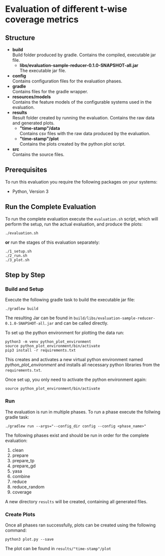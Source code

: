 # Evaluation of different t-wise coverage metrics

## Structure
+ __build__\
  Build folder produced by gradle. Contains the compiled, executable jar file.
  - __libs/evaluation-sample-reducer-0.1.0-SNAPSHOT-all.jar__\
  The executable jar file.
+ __config__\
  Contains configuration files for the evaluation phases.
+ __gradle__\
  Contains files for the gradle wrapper.
+ __resources/models__\
  Contains the feature models of the configurable systems used in the evaluation.
+ __results__\
  Result folder created by running the evaluation. Contains the raw data and generated plots.
  + __"time-stamp"/data__\
    Contains csv files with the raw data produced by the evaluation.
  + __"time-stamp"/plot__\
    Contains the plots created by the python plot script.
+ __src__\
  Contains the source files.

## Prerequisites
To run this evaluation you require the following packages on your systems:
- Python, Version 3

## Run the Complete Evaluation
To run the complete evaluation execute the `evaluation.sh` script, which will perform the setup, run the actual evaluation, and produce the plots:
```
./evaluation.sh
```
**or** run the stages of this evaluation separately:

```
./1_setup.sh
./2_run.sh
./3_plot.sh
```

## Step by Step

### Build and Setup
Execute the following gradle task to build the executable jar file:
```
./gradlew build
```
The resulting Jar can be found in `build/libs/evaluation-sample-reducer-0.1.0-SNAPSHOT-all.jar` and can be called directly.

To set up the python environment for plotting the data run:
```
python3 -m venv python_plot_environment
source python_plot_environment/bin/activate
pip3 install -r requirements.txt
```
This creates and activates a new virtual python environment named _python_plot_environment_ and installs all necessary python libraries from the `requirements.txt`.

Once set up, you only need to activate the python environment again:
```
source python_plot_environment/bin/activate
```

### Run
The evaluation is run in multiple phases. To run a phase execute the follwing gradle task:
```
./gradlew run --args="--config_dir config --config <phase_name>"
```

The following phases exist and should be run in order for the complete evaluation:

1. clean
2. prepare
3. prepare_tp
4. prepare_gd
5. yasa
6. combine
7. reduce
8. reduce_random
9. coverage

A new directory `results` will be created, containing all generated files.

### Create Plots

Once all phases ran successfully, plots can be created using the following command:
```
python3 plot.py --save
```
The plot can be found in `results/"time-stamp"/plot`
